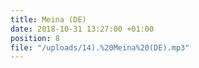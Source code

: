 ```yaml
---
title: Meina (DE)
date: 2018-10-31 13:27:00 +01:00
position: 8
file: "/uploads/14).%20Meina%20(DE).mp3"
---
```


